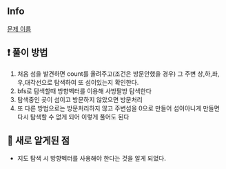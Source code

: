 ## Info
<a href="문제 주소" rel="nofollow">문제 이름</a>

## ❗ 풀이 방법
1. 처음 섬을 발견하면 count를 올려주고(조건은 방문안했을 경우) 그 주변 상,하,좌,우,대각선으로 탐색하여 또 섬이있는지 확인한다.
2. bfs로 탐색할때 방향벡터를 이용해 사방팔방 탐색한다
3. 탐색중인 곳이 섬이고 방문하지 않았으면 방문처리
4. 또 다른 방법으로는 방문처리하지 않고 주변섬을 0으로 만들어 섬이아니게 만들면 다시 탐색할 수 없게 되어 이렇게 풀어도 된다



## 🙂 새로 알게된 점

* 지도 탐색 시 방향벡터를 사용해야 한다는 것을 알게 되었다.

